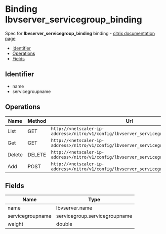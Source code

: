 # Binding lbvserver_servicegroup_binding

Spec for **lbvserver_servicegroup_binding** binding - [citrix documentation page](https://developer-docs.citrix.com/projects/netscaler-nitro-api/en/11.0/configuration/load-balancing/lbvserver_servicegroup_binding/lbvserver_servicegroup_binding/)

- [Identifier](#identifier)
- [Operations](#operations)
- [Fields](#fields)

## Identifier

- name
- servicegroupname

## Operations

| Name | Method | Url |
|----|----|----|
| List | GET | `http://<netscaler-ip-address>/nitro/v1/config/lbvserver_servicegroup_binding` |
| Get | GET | `http://<netscaler-ip-address>/nitro/v1/config/lbvserver_servicegroup_binding/<name>` |
| Delete | DELETE | `http://<netscaler-ip-address>/nitro/v1/config/lbvserver_servicegroup_binding/<name>` |
| Add | POST | `http://<netscaler-ip-address>/nitro/v1/config/lbvserver_servicegroup_binding` |

## Fields

| Name | Type |
|----|----|
| name | lbvserver.name |
| servicegroupname | servicegroup.servicegroupname |
| weight | double |

